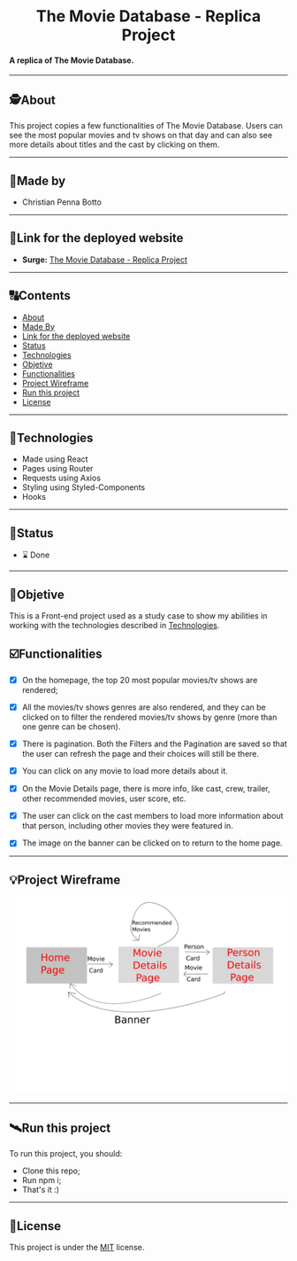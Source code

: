 <h1 align="center">
     The Movie Database - Replica Project
</h1>

<h4 align="left">
    A replica of The Movie Database.
</h4>

---

##  🕵About

This project copies a few functionalities of The Movie Database. Users can see the most popular movies and tv shows on that day and can also see more details about titles and the cast by clicking on them.

---

##  👨Made by

- Christian Penna Botto

---
## 🔗Link for the deployed website

- **Surge:** [The Movie Database - Replica Project](https://tmdb-replica-project.surge.sh) 

---

##  🔠Contents

<!--ts-->
   * [About](#about)
   * [Made By](#made-by)
   * [Link for the deployed website](#link-for-the-deployed-website)
   * [Status](#status)
   * [Technologies](#Technologies)
   * [Objetive](#objetive)
   * [Functionalities](#functionalities)
   * [Project Wireframe](#project-wireframe)
   * [Run this project](#run-this-project)
   * [License](#license)
<!--te-->


---

## 🔭Technologies 

<!--ts-->
   * Made using React
   * Pages using Router
   * Requests using Axios
   * Styling using Styled-Components
   * Hooks
<!--te-->


---
##  🧭Status 

 - ⌛ Done
---

##  🎯Objetive

This is a Front-end project used as a study case to show my abilities in working with the technologies described in [Technologies](#Technologies).



## ☑️Functionalities
- [x] On the homepage, the top 20 most popular movies/tv shows are rendered;
- [x] All the movies/tv shows genres are also rendered, and they can be clicked on to filter the rendered movies/tv shows by genre (more than one genre can be chosen).
-  [x]  There is pagination. Both the Filters and the Pagination are saved so that the user can refresh the page and their choices will still be there.
-  [x]  You can click on any movie to load more details about it.
-  [x]  On the Movie Details page, there is more info, like cast, crew, trailer, other recommended movies, user score, etc. 
-  [x]  The user can click on the cast members to load more information about that person, including other movies they were featured in.
-  [x] The image on the banner can be clicked on to return to the home page.



---

## 💡Project Wireframe

![Wireframe](/wireframe.png)

---


## 🛰Run this project



To run this project, you should:

- Clone this repo;
- Run npm i;
- That's it :)


---

## 📝License

This project is under the [MIT](./LICENSE) license.
